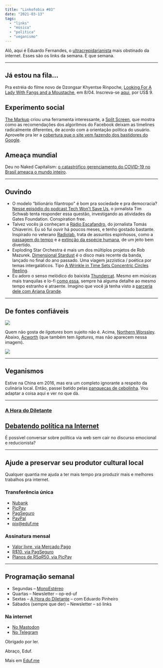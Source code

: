 ```yaml
---
title: "Linkofobia #03"
date: "2021-03-13"
tags: 
  - "links"
  - "música"
  - "politica"
  - "veganismo"
---
```


Alô, aqui é Eduardo Fernandes, o [ultracrepidarianista](https://www.thefreedictionary.com/ultracrepidarianism) mais obstinado da internet. Esses são os links da semana. E que semana.

* * *

## Já estou na fila…

Pra estréia do filme novo de Dzongsar Khyentse Rinpoche, [Looking For A Lady With Fangs and a Moustache](https://www.lookingforalady.com/), em 8/04. Inscreva-se [aqui](https://watch.eventive.org/lookingforaladyfilm/play/603fcb500313df00bc529c27), por US$ 9.

## Experimento social

[The Markup](https://themarkup.org) criou uma ferramenta interessante, a [Split Screen](https://themarkup.org/citizen-browser/2021/03/11/split-screen?feed=biden_trump), que mostra como as recomendações dos algoritmos do Facebook deixam as timelines radicalmente diferentes, de acordo com a orientação política do usuário. Aproveite pra ler a [cobertura que o site vem fazendo dos bastidores do Google](https://themarkup.org/series/google-the-giant).

## Ameaça mundial

Deu no Naked Capitalism: [o catastrófico gerenciamento do COVID-19 no Brasil ameaça o mundo inteiro](https://www.nakedcapitalism.com/2021/03/brazils-catastrophic-management-of-covid-19-threatens-the-entire-world.html?utm_source=feedburner&utm_medium=feed&utm_campaign=Feed%3A+NakedCapitalism+%28naked+capitalism%29).

* * *

## Ouvindo

- O modelo “bilionário filantropo" é bom pra sociedade e pra democracia? [Nesse episódio do podcast Tech Won't Save Us](https://podcasts.apple.com/us/podcast/is-bill-gates-a-good-billionaire-w-tim-schwab/id1507621076?i=1000512545363), o jornalista Tim Schwa‪b‬ tenta responder essa questão, investigando as atividades da Gates Foundation. Conspiration free.
- Talvez vocês já conheçam a [Rádio Escafandro](https://www.radioescafandro.com/), do jornalista Tomás Chiaverini. Eu só fui ouvir há poucos meses, e tenho gostado bastante. Inspirado no veterano [Radiolab](https://www.wnycstudios.org/podcasts/radiolab), trata de assuntos espinhosos, como a [passagem do tempo](https://www.radioescafandro.com/2021/03/03/43-corra-humano-corra/) e a [extinção da espécie humana](https://www.radioescafandro.com/2021/02/17/42-a-vida-o-universo-e-tudo-o-mais/), de um jeito bem divertido.
- Exploding Star Orchestra é mais um dos múltiplos projetos de Rob Mazurek. [Dimensional Stardust](https://intlanthem.bandcamp.com/album/dimensional-stardust) é o disco mais recente da banda, lançado no final do ano passado. Uma viagem jazzística / poética por temas intergaláticos. Tipo [A Wrinkle in Time Sets Concentric Circles Reeling](https://www.youtube.com/watch?v=IiM9KVVWLzw).
- Eu adoro o senso melódico do baixista [Thundercat](https://en.wikipedia.org/wiki/Thundercat_(musician)). Mesmo em músicas mais tranquilas e lo-fi [como essa](https://youtu.be/KbmKEx_MTyc), sempre há alguma detalhe ao mesmo tempo estranho e atraente. Imagino que você já tenha visto a [parceria dele com Ariana Grande](https://www.youtube.com/watch?v=Sa0upTDZDYQ).

* * *

## De fontes confiáveis

![](https://i2.wp.com/eduf.me/wp-content/uploads/2021/03/northern.jpg?fit=1200%2C800&ssl=1)

Quem não gosta de _ligatures_ bom sujeito não é. Acima, [Northern Worssley](https://freedesignresources.net/northern-worssley-ligature-sans/). Abaixo, [Acworth](https://www.myfonts.com/fonts/jehoo-creative/acworth?tab=familyPackages) (que também tem _ligatures,_ mas não aparecem nessa imagem).

![](https://i1.wp.com/eduf.me/wp-content/uploads/2021/03/acworth.jpg?fit=720%2C360&ssl=1)

* * *

## Veganismos

Estive na China em 2016, mas era um completo ignorante a respeito da culinária local. Então, passei batido pelas [panquecas de cebolinha](https://www.theguardian.com/food/2021/feb/06/meera-sodhas-vegan-recipe-for-spring-onion-pancakes). Vou adaptar a coisa aqui e ver no que dá.

* * *

### [A Hora do Diletante](https://eduf.me/tag/a-hora-do-diletante/)

## [Debatendo política na Internet](https://eduf.me/debatendo-politica-na-internet/)

É possível conversar sobre política via web sem cair no discurso emocional e reducionista?

* * *

## Ajude a preservar seu produtor cultural local

Qualquer quantia me ajuda a ter mais tempo pra produzir mais e melhores trabalhos pra internet.

### Transferência única

- [Nubank](https://eduf.us5.list-manage.com/track/click?u=54a934b9aa7d008b9bb575d47&id=e879d8b961&e=85ed5a88c6)
- [PicPay](https://eduf.us5.list-manage.com/track/click?u=54a934b9aa7d008b9bb575d47&id=0d81ec46c6&e=85ed5a88c6)
- [PagSeguro](https://eduf.us5.list-manage.com/track/click?u=54a934b9aa7d008b9bb575d47&id=e80e4ef0f6&e=85ed5a88c6)
- [PayPal](https://eduf.us5.list-manage.com/track/click?u=54a934b9aa7d008b9bb575d47&id=a9b758a8f3&e=85ed5a88c6)
- pix@eduf.me

### Assinatura mensal

- [Valor livre, via Mercado Pago](https://eduf.us5.list-manage.com/track/click?u=54a934b9aa7d008b9bb575d47&id=97a43948c4&e=85ed5a88c6)
- [R$10, via PagSeguro](https://eduf.us5.list-manage.com/track/click?u=54a934b9aa7d008b9bb575d47&id=94de3fdb2d&e=85ed5a88c6)
- [Planos de R$5 a R$50, via PicPay](https://eduf.us5.list-manage.com/track/click?u=54a934b9aa7d008b9bb575d47&id=977e915c36&e=85ed5a88c6)

* * *

## Programação semanal

- Segundas – [MonoEstéreo](https://eduf.me/tag/monoestereo/)
- Quartas – Newsletter – op-ed-uf
- Sextas – [A Hora do Diletante](https://eduf.me/tag/a-hora-do-diletante/) – com Eduardo Pinheiro
- Sábados (sempre que der) – Newsletter – só links

### Na internet

- [No Mastodon](https://mastodon.social/@eduf)
- [No Telegram](https://t.me/edufme)

Obrigado por ler.

Abraço, Eduf.

Mais em [Eduf.me](https://eduf.me)
